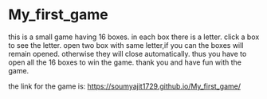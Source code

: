 # My_first_game
this is a small game having 16 boxes.
in each box there is a letter.
click a box to see the letter.
open two box with same letter,if you can the boxes will remain opened.
otherwise they will close automatically.
thus you have to open all the 16 boxes to win the game.
thank you and have fun with the game.

the link for the game is: https://soumyajit1729.github.io/My_first_game/
